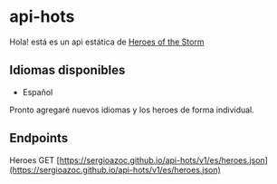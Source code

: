 # api-hots

Hola! está es un api estática de [Heroes of the Storm](https://heroesofthestorm.com/)

## Idiomas disponibles

- Español

Pronto agregaré nuevos idiomas y los heroes de forma individual.

## Endpoints

Heroes
GET [https://sergioazoc.github.io/api-hots/v1/es/heroes.json](https://sergioazoc.github.io/api-hots/v1/es/heroes.json)